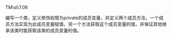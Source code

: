 TM\sl\7.06

编写一个类，定义修饰权限为private的成员变量，并定义两个成员方法，一个成员方法实现为此成员变量赋值，另一个方法获取这个成员变量的值，并保证其他继承该类时能获取该类的成员变量的值。
